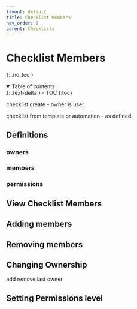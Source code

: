 ```yaml
---
layout: default
title: Checklist Members
nav_order: 1
parent: Checklists
---
```

# Checklist Members
{: .no_toc }

<details open markdown="block">
  <summary>
    Table of contents
  </summary>
  {: .text-delta }
- TOC
{:toc}
</details>

checklist create - owner is user. 

checklist from template or automation - as defined

## Definitions

### owners

### members


### permissions


## View Checklist Members

## Adding members

## Removing members

## Changing Ownership
add
remove
last owner

## Setting Permissions level


